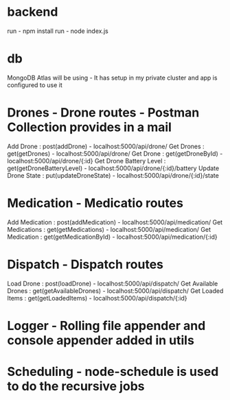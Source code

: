 # backend

run - npm install
run - node index.js

# db

MongoDB Atlas will be using - It has setup in my private cluster and app is configured to use it

# Drones - Drone routes - Postman Collection provides in a mail

Add Drone : post(addDrone) - localhost:5000/api/drone/
Get Drones : get(getDrones) - localhost:5000/api/drone/
Get Drone : get(getDroneById) - localhost:5000/api/drone/{:id}
Get Drone Battery Level : get(getDroneBatteryLevel) - localhost:5000/api/drone/{:id}/battery
Update Drone State : put(updateDroneState) - localhost:5000/api/drone/{:id}/state

# Medication - Medicatio routes

Add Medication : post(addMedication) - localhost:5000/api/medication/
Get Medications : get(getMedications) - localhost:5000/api/medication/
Get Medication : get(getMedicationById) - localhost:5000/api/medication/{:id}

# Dispatch - Dispatch routes

Load Drone : post(loadDrone) - localhost:5000/api/dispatch/
Get Available Drones : get(getAvailableDrones) - localhost:5000/api/dispatch/
Get Loaded Items : get(getLoadedItems) - localhost:5000/api/dispatch/{:id}

# Logger - Rolling file appender and console appender added in utils

# Scheduling - node-schedule is used to do the recursive jobs

